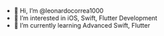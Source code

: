 - 👋 Hi, I’m @leonardocorrea1000
- 👀 I’m interested in iOS, Swift, Flutter Development
- 🌱 I’m currently learning Advanced Swift, Flutter

<!---
leonardocorrea1000/leonardocorrea1000 is a ✨ special ✨ repository because its `README.md` (this file) appears on your GitHub profile.
You can click the Preview link to take a look at your changes.
--->

